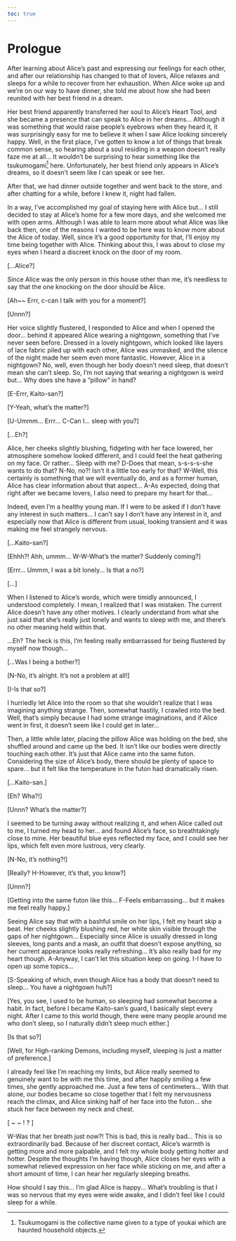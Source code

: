 ```yaml
---
toc: true
---
```


# Prologue

After learning about Alice’s past and expressing our feelings for each other,
and after our relationship has changed to that of lovers, Alice relaxes and
sleeps for a while to recover from her exhaustion. When Alice woke up and we’re
on our way to have dinner, she told me about how she had been reunited with her
best friend in a dream.

Her best friend apparently transferred her soul to Alice’s Heart Tool, and she
became a presence that can speak to Alice in her dreams... Although it was
something that would raise people’s eyebrows when they heard it, it was
surprisingly easy for me to believe it when I saw Alice looking sincerely happy.
Well, in the first place, I’ve gotten to know a lot of things that break common
sense, so hearing about a soul residing in a weapon doesn’t really faze me at
all... It wouldn’t be surprising to hear something like the
tsukumogami[^tsukumogami] here. Unfortunately, her best friend only appears in
Alice’s dreams, so it doesn’t seem like I can speak or see her.

After that, we had dinner outside together and went back to the store, and after
chatting for a while, before I knew it, night had fallen.

In a way, I’ve accomplished my goal of staying here with Alice but... I still
decided to stay at Alice’s home for a few more days, and she welcomed me with
open arms. Although I was able to learn more about what Alice was like back
then, one of the reasons I wanted to be here was to know more about the Alice of
today. Well, since it’s a good opportunity for that, I’ll enjoy my time being
together with Alice. Thinking about this, I was about to close my eyes when I
heard a discreet knock on the door of my room.

[...Alice?]

Since Alice was the only person in this house other than me, it’s needless to
say that the one knocking on the door should be Alice.

[Ah\~\~ Errr, c-can I talk with you for a moment?]

[Unnn?]

Her voice slightly flustered, I responded to Alice and when I opened the door...
behind it appeared Alice wearing a nightgown, something that I’ve never seen
before. Dressed in a lovely nightgown, which looked like layers of lace fabric
piled up with each other, Alice was unmasked, and the silence of the night made
her seem even more fantastic. However, Alice in a nightgown? No, well, even
though her body doesn’t need sleep, that doesn’t mean she can’t sleep. So, I’m
not saying that wearing a nightgown is weird but... Why does she have a “pillow”
in hand?

[E-Errr, Kaito-san?]

[Y-Yeah, what’s the matter?]

[U-Ummm... Errr... C-Can I... sleep with you?]

[...Eh?]

Alice, her cheeks slightly blushing, fidgeting with her face lowered, her
atmosphere somehow looked different, and I could feel the heat gathering on my
face. Or rather... Sleep with me? D-Does that mean, s-s-s-s-she wants to do
that? N-No, no?! Isn’t it a little too early for that? W-Well, this certainly is
something that we will eventually do, and as a former human, Alice has clear
information about that aspect... A-As expected, doing that right after we became
lovers, I also need to prepare my heart for that...

Indeed, even I’m a healthy young man. If I were to be asked if I don’t have any
interest in such matters... I can’t say I don’t have any interest in it, and
especially now that Alice is different from usual, looking transient and it was
making me feel strangely nervous.

[...Kaito-san?]

[Ehhh?! Ahh, ummm... W-W-What’s the matter? Suddenly coming?]

[Errr... Ummm, I was a bit lonely... Is that a no?]

[...]

When I listened to Alice’s words, which were timidly announced, I understood
completely. I mean, I realized that I was mistaken. The current Alice doesn’t
have any other motives. I clearly understand from what she just said that she’s
really just lonely and wants to sleep with me, and there’s no other meaning held
within that.

...Eh? The heck is this, I’m feeling really embarrassed for being flustered by
myself now though...

[...Was I being a bother?]

[N-No, it’s alright. It’s not a problem at all!]

[I-Is that so?]

I hurriedly let Alice into the room so that she wouldn’t realize that I was
imagining anything strange. Then, somewhat hastily, I crawled into the bed.
Well, that’s simply because I had some strange imaginations, and if Alice went
in first, it doesn’t seem like I could get in later...

Then, a little while later, placing the pillow Alice was holding on the bed, she
shuffled around and came up the bed. It isn’t like our bodies were directly
touching each other. It’s just that Alice came into the same futon. Considering
the size of Alice’s body, there should be plenty of space to spare... but it
felt like the temperature in the futon had dramatically risen.

[...Kaito-san.]

[Eh? Wha?!]

[Unnn? What’s the matter?]

I seemed to be turning away without realizing it, and when Alice called out to
me, I turned my head to her... and found Alice’s face, so breathtakingly close
to mine. Her beautiful blue eyes reflected my face, and I could see her lips,
which felt even more lustrous, very clearly.

[N-No, it’s nothing?!]

[Really? H-However, it’s that, you know?]

[Unnn?]

[Getting into the same futon like this... F-Feels embarrassing... but it makes
me feel really happy.]

Seeing Alice say that with a bashful smile on her lips, I felt my heart skip a
beat. Her cheeks slightly blushing red, her white skin visible through the gaps
of her nightgown... Especially since Alice is usually dressed in long sleeves,
long pants and a mask, an outfit that doesn’t expose anything, so her current
appearance looks really refreshing... It’s also really bad for my heart though.
A-Anyway, I can’t let this situation keep on going. I-I have to open up some
topics...

[S-Speaking of which, even though Alice has a body that doesn’t need to sleep...
You have a nightgown huh?]

[Yes, you see, I used to be human, so sleeping had somewhat become a habit. In
fact, before I became Kaito-san’s guard, I basically slept every night. After I
came to this world though, there were many people around me who don’t sleep, so
I naturally didn’t sleep much either.]

[Is that so?]

[Well, for High-ranking Demons, including myself, sleeping is just a matter of
preference.]

I already feel like I’m reaching my limits, but Alice really seemed to genuinely
want to be with me this time, and after happily smiling a few times, she gently
approached me. Just a few tens of centimeters... With that alone, our bodies
became so close together that I felt my nervousness reach the climax, and Alice
sinking half of her face into the futon... she stuck her face between my neck
and chest.

[ \~ \~ ! ? ]

W-Was that her breath just now?! This is bad, this is really bad... This is so
extraordinarily bad. Because of her discreet contact, Alice’s warmth is getting
more and more palpable, and I felt my whole body getting hotter and hotter.
Despite the thoughts I’m having though, Alice closes her eyes with a somewhat
relieved expression on her face while sticking on me, and after a short amount
of time, I can hear her regularly sleeping breaths.

How should I say this... I’m glad Alice is happy... What’s troubling is that I
was so nervous that my eyes were wide awake, and I didn’t feel like I could
sleep for a while.

[^tsukumogami]:
    Tsukumogami is the collective name given to a type of youkai which are
    haunted household objects.
